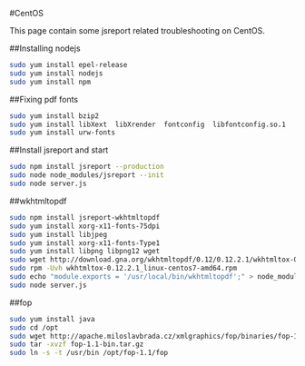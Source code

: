 #CentOS

This page contain some jsreport related troubleshooting on CentOS.

##Installing nodejs

``` bash
sudo yum install epel-release
sudo yum install nodejs
sudo yum install npm
```

##Fixing pdf fonts

```bash
sudo yum install bzip2
sudo yum install libXext  libXrender  fontconfig  libfontconfig.so.1
sudo yum install urw-fonts
```
##Install jsreport and start

```bash
sudo npm install jsreport --production
sudo node node_modules/jsreport --init
sudo node server.js

```

##wkhtmltopdf

```bash
sudo npm install jsreport-wkhtmltopdf
sudo yum install xorg-x11-fonts-75dpi
sudo yum install libjpeg
sudo yum install xorg-x11-fonts-Type1
sudo yum install libpng libpng12 wget
sudo wget http://download.gna.org/wkhtmltopdf/0.12/0.12.2.1/wkhtmltox-0.12.2.1_linux-centos7-amd64.rpm
sudo rpm -Uvh wkhtmltox-0.12.2.1_linux-centos7-amd64.rpm
sudo echo "module.exports = '/usr/local/bin/wkhtmltopdf';" > node_modules/jsreport-wkhtmltopdf/node_modules/toner-wkhtmltopdf/node_modules/wkhtmltopdf-installer/lib/location.js
sudo node server.js
```


##fop

```bash
sudo yum install java
sudo cd /opt
sudo wget http://apache.miloslavbrada.cz/xmlgraphics/fop/binaries/fop-1.1-bin.tar.gz
sudo tar -xvzf fop-1.1-bin.tar.gz
sudo ln -s -t /usr/bin /opt/fop-1.1/fop
```
